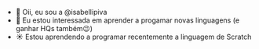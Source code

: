 - 👋 Oii, eu sou a @isabellipiva
- 👀 Eu estou interessada em aprender a progamar novas linguagens (e ganhar HQs também😉)
- ☀ Estou aprendendo a programar recentemente a linguagem de Scratch


<!---
isabellipiva/isabellipiva is a ✨ special ✨ repository because its `README.md` (this file) appears on your GitHub profile.
You can click the Preview link to take a look at your changes.
--->
